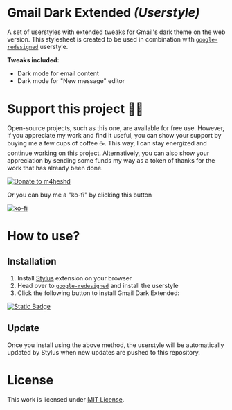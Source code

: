 # Gmail Dark Extended _(Userstyle)_

A set of userstyles with extended tweaks for Gmail's dark theme on the web version. This stylesheet is created to be
used in combination with [`google-redesigned`](https://github.com/EvHaus/google-redesigned) userstyle.

**Tweaks included:**

- Dark mode for email content
- Dark mode for "New message" editor

# Support this project 🙏🏽

Open-source projects, such as this one, are available for free use. However, if you appreciate my work and find it
useful, you can show your support by buying me a few cups of coffee ☕. This way, I can stay energized and continue
working on this project. Alternatively, you can also show your appreciation by sending some funds my way as a token of
thanks for the work that has already been done.

[![Donate to m4heshd](https://i.ibb.co/8PgVcwK/Paypal.png)](https://www.paypal.me/m4heshdtt?locale.x=en_US)

Or you can buy me a "ko-fi" by clicking this button

[![ko-fi](https://i.ibb.co/QmQknmc/ko-fi.png)](https://ko-fi.com/m4heshd)

# How to use?

## Installation

1. Install [Stylus](https://add0n.com/stylus.html) extension on your browser
2. Head over to [`google-redesigned`](https://github.com/EvHaus/google-redesigned) and install the userstyle
3. Click the following button to install Gmail Dark Extended:

[![Static Badge](https://img.shields.io/badge/Install_with-Stylus-blue?style=for-the-badge&logo=data%3Aimage%2Fpng%3Bbase64%2CiVBORw0KGgoAAAANSUhEUgAAAIAAAACACAYAAADDPmHLAAAJz0lEQVR42u2d32sUVxTHB3wqCD751NIHrcm8FAoF%2FwOhr4VCUQlWREQRK2JFRIKVkIoiViSVID5YETGKWAkSxIqoSJCIqAQrQUVSESMJ4o9gdmedzsd1aZDM7uzOnDv3zp6B70t%2F7Gbv%2Bc49557zPed6XkbPounpLzuCYEtHudzfGQQjH1CpBP7796EiJYJg8uOa%2Fv1xfX9YNDW1wLPhif64n6I%2FaFQNlQsxBjtKpaW5GH5JubwsMvxdNUT%2BiOzw1%2BJ3774yZvzOcrlHF946ErzGNZgw%2Fp%2B64BYToVL5Wc7fl8u%2FJvpD3r0L%2FTt3Qn9wMPT7%2BkJ%2Fx44q1q4N%2FeXLFY3AOtXW7NCh0D9zprqeQZCIBFEw%2FmPmxo8%2B9PuGXz4%2BXjX46tVqRAmsWxf6J0%2BG%2FosXjXaB6cWl0reZGX%2FhxMT8yL%2F8W9f4Z8%2BGfleXGskEeMGuXGkUE9z2BgbmZfP2VyrdsV9WKoX%2Bnj1qlDxw9GgjV9CV2vhfjI9%2FFm0pL2O%2F6PBhNUSeuHy5nit4lEWiZ0Ws8QlM1Aj5Arf77FksCZaUSt%2FIHft27VID2ID%2B%2FnhXUC7%2Flo4AcWnep0914W3BqlXVo%2FfcweC1dASoVGbmJMDQkC68Tbh1K44AE6kCwNit5eBBXXSbQH5g7kBwpvUS79TUglgCbNvm7nZJhm3%2F%2FtA%2FcqSarbx0qQoi6ocP%2Fwdn7dq%2FAxy7%2BH927w79rVvt%2Bl379sXGATIEICvlgsG3bAn9EydCf3g49J8%2Fzz7%2FTix040b1Dezpye93bt9umAA2G33nzurbPDlpviAzPR36IyOhf%2BxY6G%2FaZO43813GCPDmjZ1bO0mpsTG7KnSc0dmBpHdMPr8tCbBxY%2BifPx%2F6r17ZXaolZX79ejV%2BkEoItRUBKIhgeBbWpZr9kydya9I2BCDizcO%2FZ4Fz55QAqba5CxfcVu1Ips8LTQCCHNsCvGZBunblSiVAS4FenYqXMyBdK7lOhSTAhg3u%2BvtPQSZRCdAE1qypRs1FUe2ykykBEgJfieCkKMY3UT4vFAGOHy%2BWZv%2FiRSVAYlBpdC3B0wh798oTgDpEIQhw%2B3axjM%2Fxj1qFNAGwi%2FME6O0tXssWhDYRNBeCAPfvmzXO48fV0jESN8Qen6ImGHnwoHU9AVoBJUACoLIxsR0j4MAnt5KVIyNJI8zp09W6f5IchSn1lPMEkM7zU45dv15GgEJr3Fw9e%2FwzU0kzYwQgQpf4AQ2aHlPV4tEAmpJm4U5qEbmJ459xAkhIwtgmZcaoVANL08UrspjkMkz2TTpNADR0rtXfbYPTBGjQ7txywNdOswqcJgDHLImgr52aQ5wmwNRU9gTArSgBHCGARO6fRI4SwBECSASA6PGVAA4QgIycBAHI%2BCkBHNkBYvrbUyeAXOlhbHsCvHwpswuQXlYCtOkxsAZTaWAlQApcvSrbl9cO08w0FZzAHRQ5M6jFoASgfn%2FggBLAygERJhtAGAFTtNjAeUEIlbs82rXJGBbBNThPAOb5JByJLjLaBe0fA6RcJUDM2rklCqWCl7eKF%2Ffg4q5QiMYQhKG2NIWwKyDpQualBDDYGJJHLNAIyNUZjinZ368EmDX%2Fh2ZKG5s80C1whYuEutiwpoJrALyWFoEGCekfQ15AokCUpdyMnQrxpy0EYGiWEQKY6nThwqS8TgVJwXg61L8mev%2BSzEq8d0%2BYALRKmfSDDa5FsQb0NNgyQJu0egJ3kIwAfBDNjXS%2BmBx96iIJakJUG46PTFSjJwE3RQA7x8mqPgGkx5m04g5cmRlAjGTbbSrEKk4ToNaD58rAKGKXU6eUACLzAm%2FedMcl0HpuQ%2B6gMASogZKulIxMQpyaNwkKRwDAHbs21A6SgEKTEkAI3d2hPzpqPwnybFSZQ3DT%2BBhINMv2xbnSBUIQeZseMdNscYmSt4npqiTrGE3LCJzMEkEIN21KfcaBSxlsHTKJQaQu2SbOoE6R8LjcWiaQIg2%2B1wXXwK5FAkui8TQN%2BJskfi%2Bfa6QWQDrYJaEEbwb6P1vmD%2BIKJKqJTV6b0zoBXL421pZdgcqd6gFy3hW4eibmylVxkMPIOhZQAqSImtkVYlS1Ysi6P0EJkEGyhOqZKSFK1iNslAAZxgkmEkvEIUoAi8GEEZduEVECCICuYklZGoGoEsBykFaVIkCWk8yUAIJHRrqFbJ9gogQQlqRJEIAJqUoAB4DkWkKTmOVRUAkgDIluJeRtSgBH0ETTRVMldiWAI5AQm2R5oYQSQBgSN5pkKR1XAginhyVOAVm2kykBBMGbKkGALIdPFIIAHLfwtZy7bRnGQE9kzLWsqQdYZtlVXAgCoOyd3XFLqjTPZssaIaWmjmg1MMFWy%2FeRMWv1ssc0jSeSZeGs5ywUggCN5Nx8N2dnqmhS8upa6lfqHsMasm63d54AGLQZNQ7%2FLYThGteenvRydZS6uBypws9skFRSUWgd%2F59mFjDyb3rxGN1COxbDH%2BcCRzAMTgevCaPPBjuMEsBg3d0mjI%2FLxDLOE8CWxg1pSM0ScpoAvBE2j4Wz2fcXggC0eBfd%2BCSTJAdtOU2AdvD%2FEoFfYQiQV4uWKZi4xdxZAuD%2FJXLttmB42EwG01kCMP6tqMYna2kqfe0sAUx04OSBoSEdF9%2BW%2Fh93Jh3wFYYAbI%2Bm27IlwQ2oJgZBFYYAtGSTi3c9CcR4lv5%2BvTEk1QhYtACuTP%2BcbXgmc9kwOKsQegBKwn19oT8yYveuQJMI1UabbhYrnCi0NvOeBkqGVuZtdErNRPakrdv60ijEjHn8wM2bq%2FV9jICeTjp4JKBjJB7VO9snpbITGSMAkJRjNavXRytILQERCEdKxB0giaQLH85%2FWxOR8DlMGrXl9zUTQxklAJO1XFog3hBUQEW9Pp4LN40SwFY%2F2K4gVsqaAAsnJuZbOfpckTid3lmpzHhpHj5AfLKFIj1irtHpDIKJdAQIgtHYI5HN9%2Bi22%2FSSmEHRkf1upCXAiVg30Nuri2%2FL%2FUlxE8HL5T9SEcAPghWxBKBtSg1g9QSziADfpSIAJ4EoDpiOJQGDFNUQ%2BYE6RPzdhc%2B8gYF5XtonYtHvdduzbLsls52OfnWmmEbu%2Bxcvi6fj7dvPow97XfeWTFM3iiuqoB%2BynvErlUcc472snogAaxqmVcfGqkoY19KoroB1ZX1Z5%2FpXwQRLyuVlXtYPEWXiGjliSMqldO3mdeu462DdWD%2FWkfVMeCdQ9LKu90SeKKCItp3BtujfcxTRS9rjiT4RCTrK5UO62JYZvlKZwU17pp4P%2BYEgmNTFt8D4QXC3o1Ra6pl%2BiDI7KpVu7p9TQ%2BRi%2BH86gqDLy%2F2J3AIZJ1xD9EeNkIBQA8kYPMI1Xjp%2FZubrLEz3H9Rp%2FTIsy5b6AAAAAElFTkSuQmCC&color=00adad)
](https://raw.githubusercontent.com/m4heshd/gmail-dark-extended/master/dist/gmail.user.css)

## Update

Once you install using the above method, the userstyle will be automatically updated by Stylus when new updates are
pushed to this repository.

# License

This work is licensed under [MIT License](./LICENSE).